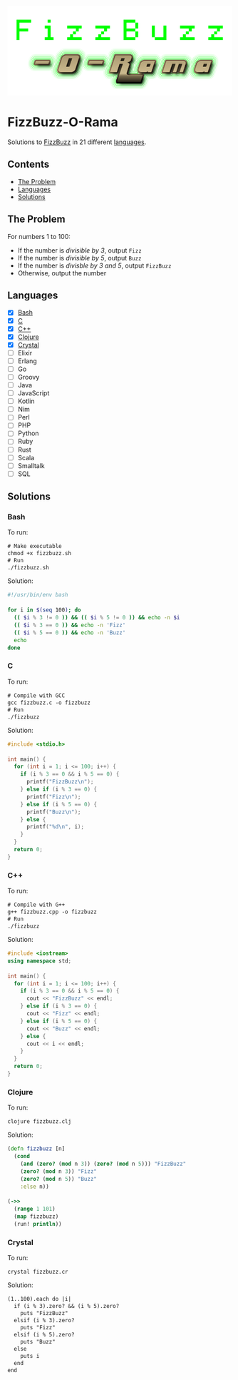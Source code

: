 ![FizzBuzz-O-Rama](/fizzbuzz-o-rama.png)

# FizzBuzz-O-Rama

Solutions to [FizzBuzz] in 21 different [languages](#languages).

## Contents

- [The Problem](#the-problem)
- [Languages](#languages)
- [Solutions](#solutions)

## The Problem

For numbers 1 to 100:

- If the number is *divisible by 3*, output `Fizz`
- If the number is *divisible by 5*, output `Buzz`
- If the number is *divisble by 3 and 5*, output `FizzBuzz`
- Otherwise, output the number

## Languages

- [X] [Bash](#bash)
- [X] [C](#c)
- [X] [C++](#c-1)
- [X] [Clojure](#clojure)
- [X] [Crystal](#crystal)
- [ ] Elixir
- [ ] Erlang
- [ ] Go
- [ ] Groovy
- [ ] Java
- [ ] JavaScript
- [ ] Kotlin
- [ ] Nim
- [ ] Perl
- [ ] PHP
- [ ] Python
- [ ] Ruby
- [ ] Rust
- [ ] Scala
- [ ] Smalltalk
- [ ] SQL

## Solutions

### Bash

To run:

```shell
# Make executable
chmod +x fizzbuzz.sh
# Run
./fizzbuzz.sh
```

Solution:

```bash
#!/usr/bin/env bash

for i in $(seq 100); do
  (( $i % 3 != 0 )) && (( $i % 5 != 0 )) && echo -n $i
  (( $i % 3 == 0 )) && echo -n 'Fizz'
  (( $i % 5 == 0 )) && echo -n 'Buzz'
  echo
done
```

### C

To run:

```shell
# Compile with GCC
gcc fizzbuzz.c -o fizzbuzz
# Run
./fizzbuzz
```

Solution:

```c
#include <stdio.h>

int main() {
  for (int i = 1; i <= 100; i++) {
    if (i % 3 == 0 && i % 5 == 0) {
      printf("FizzBuzz\n");
    } else if (i % 3 == 0) {
      printf("Fizz\n");
    } else if (i % 5 == 0) {
      printf("Buzz\n");
    } else {
      printf("%d\n", i);
    }
  }
  return 0;
}
```

### C++

To run:

```shell
# Compile with G++
g++ fizzbuzz.cpp -o fizzbuzz
# Run
./fizzbuzz
```

Solution:

```c++
#include <iostream>
using namespace std;

int main() {
  for (int i = 1; i <= 100; i++) {
    if (i % 3 == 0 && i % 5 == 0) {
      cout << "FizzBuzz" << endl;
    } else if (i % 3 == 0) {
      cout << "Fizz" << endl;
    } else if (i % 5 == 0) {
      cout << "Buzz" << endl;
    } else {
      cout << i << endl;
    }
  }
  return 0;
}
```

### Clojure

To run:

```shell
clojure fizzbuzz.clj
```

Solution:

```clojure
(defn fizzbuzz [n]
  (cond
    (and (zero? (mod n 3)) (zero? (mod n 5))) "FizzBuzz"
    (zero? (mod n 3)) "Fizz"
    (zero? (mod n 5)) "Buzz"
    :else n))

(->>
  (range 1 101)
  (map fizzbuzz)
  (run! println))
```

### Crystal

To run:

```shell
crystal fizzbuzz.cr
```

Solution:

```crystal
(1..100).each do |i|
  if (i % 3).zero? && (i % 5).zero?
    puts "FizzBuzz"
  elsif (i % 3).zero?
    puts "Fizz"
  elsif (i % 5).zero?
    puts "Buzz"
  else
    puts i
  end
end
```

<!-- Links -->
[FizzBuzz]: https://en.wikipedia.org/wiki/Fizz_buzz
